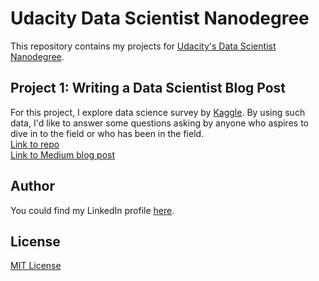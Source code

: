 # Udacity Data Scientist Nanodegree

This repository contains my projects for [Udacity's Data Scientist Nanodegree](https://www.udacity.com/course/data-scientist-nanodegree--nd025).

## Project 1: Writing a Data Scientist Blog Post 
For this project, I explore data science survey by [Kaggle](https://www.kaggle.com/c/kaggle-survey-2020/overview). By using such data, I'd like to answer some questions asking by anyone who aspires to dive in to the field or who has been in the field.<br>
[Link to repo](./Project1)    
[Link to Medium blog post](https://medium.com/swlh/how-data-will-make-you-drink-wine-differently-c59d669831a1)

## Author
You could find my LinkedIn profile [here](https://www.linkedin.com/in/utomorezadwi/).

## License
[MIT License](./LICENSE)